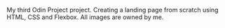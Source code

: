 My third Odin Project project.
Creating a landing page from scratch using HTML, CSS and Flexbox.
All images are owned by me.